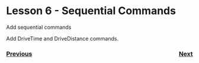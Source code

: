 # <a name="code"></a>Lesson 6 - Sequential Commands
Add sequential commands

Add DriveTime and DriveDistance commands.

<h3><span style="float:left">
<a href="romiCode5">Previous</a></span>
<span style="float:right">
<a href="romiCode7">Next</a></span></h3>